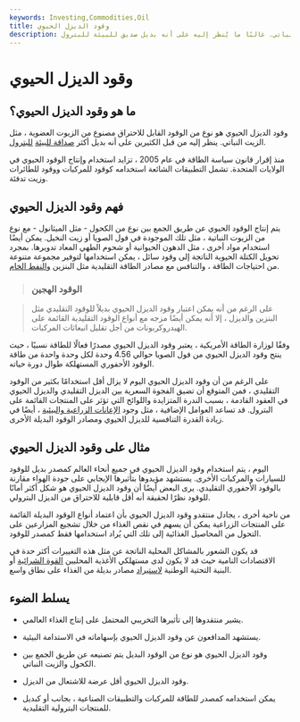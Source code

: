 ```yaml
---
keywords: Investing,Commodities,Oil
title: وقود الديزل الحيوي
description: وقود الديزل الحيوي هو نوع من الوقود مصنوع من الزيوت العضوية ، مثل الزيت النباتي. غالبًا ما يُنظر إليه على أنه بديل صديق للبيئة للبترول.
---
```


# وقود الديزل الحيوي
## ما هو وقود الديزل الحيوي؟

وقود الديزل الحيوي هو نوع من الوقود القابل للاحتراق مصنوع من الزيوت العضوية ، مثل الزيت النباتي. ينظر إليه من قبل الكثيرين على أنه بديل أكثر [صداقة للبيئة](/sustainability) [للبترول](/petroleum).

منذ إقرار قانون سياسة الطاقة في عام 2005 ، تزايد استخدام وإنتاج الوقود الحيوي في الولايات المتحدة. تشمل التطبيقات الشائعة استخدامه كوقود للمركبات ووقود للطائرات وزيت تدفئة.

## فهم وقود الديزل الحيوي

يتم إنتاج الوقود الحيوي عن طريق الجمع بين نوع من الكحول - مثل الميثانول - مع نوع من الزيوت النباتية ، مثل تلك الموجودة في فول الصويا أو زيت النخيل. يمكن أيضًا استخدام مواد أخرى ، مثل الدهون الحيوانية أو شحوم الطهي المعاد تدويرها. بمجرد تحويل الكتلة الحيوية الناتجة إلى وقود سائل ، يمكن استخدامها لتوفير مجموعة متنوعة من احتياجات الطاقة ، والتنافس مع مصادر الطاقة التقليدية مثل البنزين [والنفط الخام](/crude-oil).

> ### الوقود الهجين

> على الرغم من أنه يمكن اعتبار وقود الديزل الحيوي بديلاً للوقود التقليدي مثل البنزين والديزل ، إلا أنه يمكن أيضًا مزجه مع أنواع الوقود التقليدية القائمة على الهيدروكربونات من أجل تقليل انبعاثات المركبات.

>

وفقًا لوزارة الطاقة الأمريكية ، يعتبر وقود الديزل الحيوي مصدرًا فعالًا للطاقة نسبيًا ، حيث ينتج وقود الديزل الحيوي من فول الصويا حوالي 4.56 وحدة لكل وحدة واحدة من طاقة الوقود الأحفوري المستهلكة طوال دورة حياته.

على الرغم من أن وقود الديزل الحيوي اليوم لا يزال أقل استخدامًا بكثير من الوقود التقليدي ، فمن المتوقع أن تضيق الفجوة السعرية بين الديزل التقليدي والديزل الحيوي في العقود القادمة ، بسبب الندرة المتزايدة واللوائح التي تؤثر على المنتجات القائمة على البترول. قد تساعد العوامل الإضافية ، مثل وجود [الإعانات الزراعية والبيئية](/subsidy) ، أيضًا في زيادة القدرة التنافسية للديزل الحيوي ومصادر الوقود البديلة الأخرى.

## مثال على وقود الديزل الحيوي

اليوم ، يتم استخدام وقود الديزل الحيوي في جميع أنحاء العالم كمصدر بديل للوقود للسيارات والمركبات الأخرى. يستشهد مؤيدوها بتأثيرها الإيجابي على جودة الهواء مقارنة بالوقود الأحفوري التقليدي. يرى البعض أيضًا أن وقود الديزل الحيوي هو شكل أكثر أمانًا للوقود نظرًا لحقيقة أنه أقل قابلية للاحتراق من الديزل البترولي.

من ناحية أخرى ، يجادل منتقدو وقود الديزل الحيوي بأن اعتماد أنواع الوقود البديلة القائمة على المنتجات الزراعية يمكن أن يسهم في نقص الغذاء من خلال تشجيع المزارعين على التحول من المحاصيل الغذائية إلى تلك التي يُراد استخدامها فقط كمصدر للوقود.

قد يكون الشعور بالمشاكل المحلية الناتجة عن مثل هذه التغييرات أكثر حدة في الاقتصادات النامية حيث قد لا يكون لدى مستهلكي الأغذية المحليين [القوة الشرائية](/purchasingpower) أو البنية التحتية الوطنية [لاستيراد](/import) مصادر بديلة من الغذاء على نطاق واسع.

## يسلط الضوء

- يشير منتقدوها إلى تأثيرها التخريبي المحتمل على إنتاج الغذاء العالمي.

- يستشهد المدافعون عن وقود الديزل الحيوي بإسهاماته في الاستدامة البيئية.

- وقود الديزل الحيوي هو نوع من الوقود البديل يتم تصنيعه عن طريق الجمع بين الكحول والزيت النباتي.

- وقود الديزل الحيوي أقل عرضة للاشتعال من الديزل.

- يمكن استخدامه كمصدر للطاقة للمركبات والتطبيقات الصناعية ، بجانب أو كبديل للمنتجات البترولية التقليدية.

